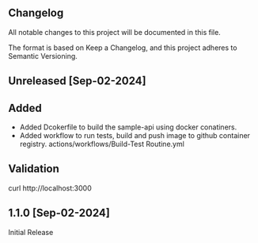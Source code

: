 ## Changelog

All notable changes to this project will be documented in this file.

The format is based on Keep a Changelog, and this project adheres to Semantic Versioning.
## Unreleased [Sep-02-2024]

## Added
- Added Dcokerfile to build the sample-api using docker conatiners.
- Added workflow to run tests, build and push image to github container registry.
  actions/workflows/Build-Test Routine.yml

## Validation
curl http://localhost:3000
 
## 1.1.0 [Sep-02-2024]
 Initial Release